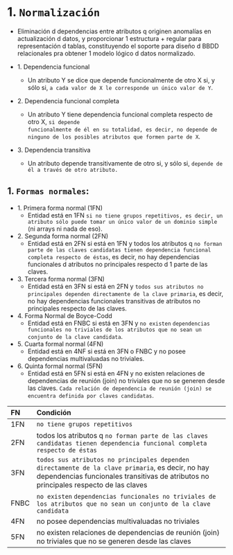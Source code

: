 # 1. ``Normalización``

* Eliminación d dependencias entre atributos q originen anomalías en actualización d datos, y proporcionar 1 estructura \+ regular para representación d tablas, constituyendo el soporte para diseño d BBDD relacionales pra obtener 1 modelo lógico d datos normalizado.

* 1\. Dependencia funcional

  * Un atributo Y se dice que depende funcionalmente de otro X si, y sólo si, ``a cada valor de X le corresponde un único valor de Y``. 

* 2\. Dependencia funcional completa

  * Un atributo Y tiene dependencia funcional completa respecto de otro X, ``si depende``  
``funcionalmente de él en su totalidad, es decir, no depende de ninguno de los posibles atributos que formen parte de X``.

* 3\. Dependencia transitiva

  * Un atributo depende transitivamente de otro si, y sólo si, ``depende de él a través de otro atributo.``

## 1. ``Formas normales``:  
* 1\. Primera forma normal (1FN)
  * Entidad está en 1FN ``si no tiene grupos repetitivos, es decir, un atributo sólo puede tomar un único valor de un dominio simple`` (ni arrays ni nada de eso).
* 2\. Segunda forma normal (2FN)
  * Entidad está en 2FN si está en 1FN y todos los atributos q ``no forman parte de las claves candidatas tienen dependencia funcional completa respecto de éstas``, es decir, no hay dependencias funcionales d atributos no principales respecto d 1 parte de las claves.
* 3\. Tercera forma normal (3FN)
  * Entidad está en 3FN si está en 2FN y ``todos sus atributos no principales dependen directamente de la clave primaria``, es decir, no hay dependencias funcionales transitivas de atributos no principales respecto de las claves.
* 4\. Forma Normal de Boyce-Codd
  * Entidad está en FNBC si está en 3FN y ``no existen`` ``dependencias funcionales no triviales de los atributos que no sean un conjunto de la clave candidata``.
* 5\. Cuarta formal normal (4FN)
  * Entidad está en 4NF si está en 3FN o FNBC y no posee dependencias multivaluadas no triviales.
* 6\. Quinta formal normal (5FN)
  * Entidad está en 5FN si está en 4FN y no existen relaciones de dependencias de reunión (join) no triviales que no se generen desde las claves. ``Cada relación de dependencia de reunión (join) se encuentra definida por claves candidatas``.

| FN | Condición |
| :---- | :---- |
| 1FN | ``no tiene grupos repetitivos`` |
| 2FN | todos los atributos q ``no forman parte de las claves candidatas tienen dependencia funcional completa respecto de éstas`` |
| 3FN | ``todos sus atributos no principales dependen directamente de la clave primaria``, es decir, no hay dependencias funcionales transitivas de atributos no principales respecto de las claves |
| FNBC | ``no existen`` ``dependencias funcionales no triviales de los atributos que no sean un conjunto de la clave candidata`` |
| 4FN | no posee dependencias multivaluadas no triviales |
| 5FN | no existen relaciones de dependencias de reunión (join) no triviales que no se generen desde las claves |

